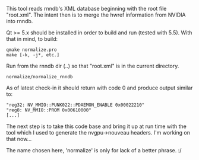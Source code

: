 This tool reads rnndb's XML database beginning with the root file "root.xml".
The intent then is to merge the hwref information from NVIDIA into rnndb.

Qt >= 5.x should be installed in order to build and run (tested with 5.5).
With that in mind, to build:

    qmake normalize.pro
    make [-k, -j*, etc.]

Run from the rnndb dir (..) so that "root.xml" is in the current directory.

    normalize/normalize_rnndb

As of latest check-in it should return with code 0 and produce output similar
to:

    "reg32: NV_MMIO::PUNK022::PDAEMON_ENABLE 0x00022210"
    "reg8: NV_MMIO::PROM 0x00610000"
    [...]

The next step is to take this code base and bring it up at run time with
the tool which I used to generate the nvgpu->nouveau headers.
I'm working on that now...

The name chosen here, 'normalize' is only for lack of a better phrase.  :/
